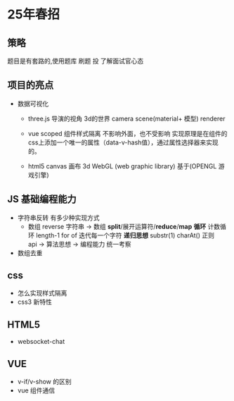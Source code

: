 # 25年春招

## 策略
题目是有套路的,使用题库
刷题 投 了解面试官心态


## 项目的亮点
- 数据可视化
  - three.js 
  导演的视角 3d的世界
  camera scene(material+ 模型) renderer 
  - vue scoped 组件样式隔离 不影响外面，也不受影响
    实现原理是在组件的css上添加一个唯一的属性（data-v-hash值），通过属性选择器来实现的。

  - html5 canvas 画布
    3d WebGL (web graphic library) 基于(OPENGL 游戏引擎)

    
## JS 基础编程能力
- 字符串反转 有多少种实现方式
  - 数组 reverse
    字符串 -> 数组 
    **split**/展开运算符/**reduce**/**map** 
**循环**
    计数循环 length-1
    for of 迭代每一个字符
**递归思想** substr(1) charAt()
正则  
    api -> 算法思想 -> 编程能力 统一考察
- 数组去重

## css 
- 怎么实现样式隔离
- css3 新特性

## HTML5
- websocket-chat

## VUE
- v-if/v-show 的区别
- vue 组件通信 


